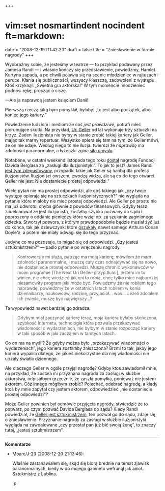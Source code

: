 +++
# vim:set nosmartindent nocindent ft=markdown:
date = "2008-12-19T11:42:20"
draft = false
title = "Zniesławienie w formie nagrody"
+++

Wyobraźmy sobie, że jesteśmy w teatrze — to przykład podawany przez Jamesa Randi
— i właśnie kończy się przedstawienie, powiedzmy, Hamlet. Kurtyna zapada, a po
chwili pojawia się na scenie młodzieniec w rajtuzach i peruce.  Kłania się
publiczności, wszyscy klaszczą, zadowoleni z występu. Ktoś krzyknął: „Świetna
gra aktorska!” W tym momencie młodzieniec podnosi rękę, prosząc o ciszę.

—Ale ja naprawdę jestem księciem Danii!

Pierwszą rzeczą jaką bym pomyślał, byłoby: „to jest albo początek, albo koniec
jego kariery.”

Powiedzenie ludziom i mediom że coś _jest prawdziwe_, potrafi mieć piorunujące
skutki. Na przykład, [Uri Geller](http://en.wikipedia.org/wiki/Uri_Geller) od
lat wykonuje trzy sztuczki na krzyż. Żaden iluzjonista nie byłby w stanie zrobić
takiej kariery jak Geller, mając tak marny repertuar. Wszystko opiera się tam na
tym, że Geller mówi, że on nie udaje. Według niego to nie iluzja: twierdzi że
_naprawdę_ ma zdolności paranormalne, a łyżeczki zgina [siłą
umysłu](http://yt-subs.appspot.com/view?video=agd5dC1zdWJzcgwLEgVWaWRlbxj1OAw).

Notabene, w ostatni weekend listopada tego roku
[dostał](http://www.magicconventionguide.com/2008/uri-geller-recieves-the-berglas-foundation-services-to-promotion-of-magic-award/)
nagrodę Fundacji Davida Berglasa za „zasługi dla iluzjonistyki”. To jak to jest?
James Randi [jest tym zdegustowany](http://itricks.com/randishow/?p=37),
przypadki takie jak Geller są hańbą dla profesji iluzjonistów. Iluzjoniści
owszem, zwodzą widza, ale są co do tego otwarci. Geller nie jest: Nie
dostaniecie prostej odpowiedzi.”

Wiele pytań nie ma prostej odpowiedzi, ale coś takiego jak „czy twoje występy
opierają się na sztuczkach iluzjonistycznych?” nie wygląda na pytanie które
miałoby nie mieć prostej odpowiedzi. Ale Geller po prostu nie ma już odwrotu,
chyba głównie z powodów finansowych. Gdyby teraz zadeklarował że jest
iluzjonistą, zostałby szybko pozwany do sądu i poproszony o oddanie pieniędzy
które wziął np. za szukanie zaginionego dziecka. Stworzył potwora, z którym
prawdopodobnie będzie musiał żyć już do końca, tak jak dziewczynki które
[oszukały](http://en.wikipedia.org/wiki/Cottingley_Fairies) nawet samego
Arthura Conan Doyle'a, a potem nie miały odwagi się do tego przyznać.

Jedyne co mu pozostaje, to migać się od odpowiedzi. „Czy jesteś
sztukmistrzem?” — padło pytanie po wręczeniu nagrody.

> Kontrowersje mi służą, patrząc ma moją karierę; mówiłem że mam zdolności
> paranormalne, i muszę cały czas odnajdywać się na nowo, nie dostaniecie
> prostej odpowiedzi. Muszę chronić wykonawców w moim programie [The Next Uri
> Geller-przyp.tłum.], jestem im to winien, nie chcę wiedzieć jak oni to robią,
> chcę tylko mieć najbardziej niesamowity program jaki może być. Powiedzmy że
> nie robiłem tego naprawdę, powiedzmy że w ostatnich latach robiłem w konia
> dziennikarzy, naukowców, rodzinę, przyjaciół... was... Jeżeli zdołałem ich
> zwieść, muszę być największy...?

Ta wypowiedź nawet bardziej go zdradza:

> Gdybym miał zaczynać karierę teraz, moja kariera byłaby skończona, szybkość
> Internetu, technologia która pozwala przekazywać wiadomości o wydarzeniach,
> nie byłbym w stanie rozpocząć kariery w taki sposób w jaki zacząłem w tamtych
> latach.

Co on ma na myśli? Że gdyby można było „przekazywać wiadomości o wydarzeniach”,
jego kariera zostałaby zniszczona? Brzmi to tak, jakby jego kariera wypaliła
dlatego, że jakieś niekorzystne dla niej wiadomości nie ujrzały światła
dziennego.

Ale dlaczego Geller w ogóle przyjął nagrodę? Gdyby ktoś zawiadomił mnie, na
przykład, że została mi przyznana nagroda za zasługi w służbie aktorstwa,
odpisałbym grzecznie, że zaszła pomyłka, ponieważ nie jestem aktorem. Cóż innego
mógłbym zrobić? Pojechać, odebrać nagrodę, a kiedy ktoś by mnie zapytał czy
jestem aktorem, odpowiedzieć „nie dostaniecie prostej odpowiedzi”?

Może Geller powinien był odmówić przyjęcia nagrody, stwierdzić że to potwarz, po
czym pozwać Davida Berglasa do sądu? Kiedy Randi powiedział, że [Geller jest
sztukmistrzem](http://www.youtube.com/watch?v=Z9oNkC7nJ-w), ten pozwał go do
sądu, zdaje się, o zniesławienie. Przyznanie nagrody za zasługi w służbie
iluzjonistyki wygląda na zawoalowane „czy przestał pan już bić swoją żonę”, to
znaczy tutaj, „jesteś sztukmistrzem”.

----
**Komentarze**

* Moarc/J-23 (2008-12-20 21:13:46): <p>Właśnie zastanawiałem się, skąd się biorą
  brednie na temat zjawisk paranormalnych, kiedy w do mojego gabinetu wefrunął
  jak anioł...<br /> Sztukmistrz z Lublina.</p>  <p>;p</p>
